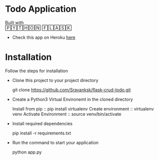 # Todo Application
Built with  
🄿🅈🅃🄷🄾🄽 🄵🄻🄰🅂🄺

* Check this app on Heroku [here](https://todo-app-flaskk.herokuapp.com/)

# Installation

Follow the steps for installation

* Clone this project to your project directory 

   git clone https://github.com/Sravanksk/flask-crud-todo.git
   
* Create a Python3 Virtual Environemt in the cloned directory 

   Install from pip ::        pip install virtualenv
   Create environment ::      virtualenv venv
   Activate Environment ::    source venv/bin/activate 

* Install required dependencies
   
   pip install -r requirements.txt
   
* Run the command to start your application 

   python app.py

         


